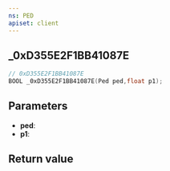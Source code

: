 ```yaml
---
ns: PED
apiset: client
---
```

## _0xD355E2F1BB41087E

```c
// 0xD355E2F1BB41087E
BOOL _0xD355E2F1BB41087E(Ped ped,float p1);
```


## Parameters
* **ped**:
* **p1**:

## Return value